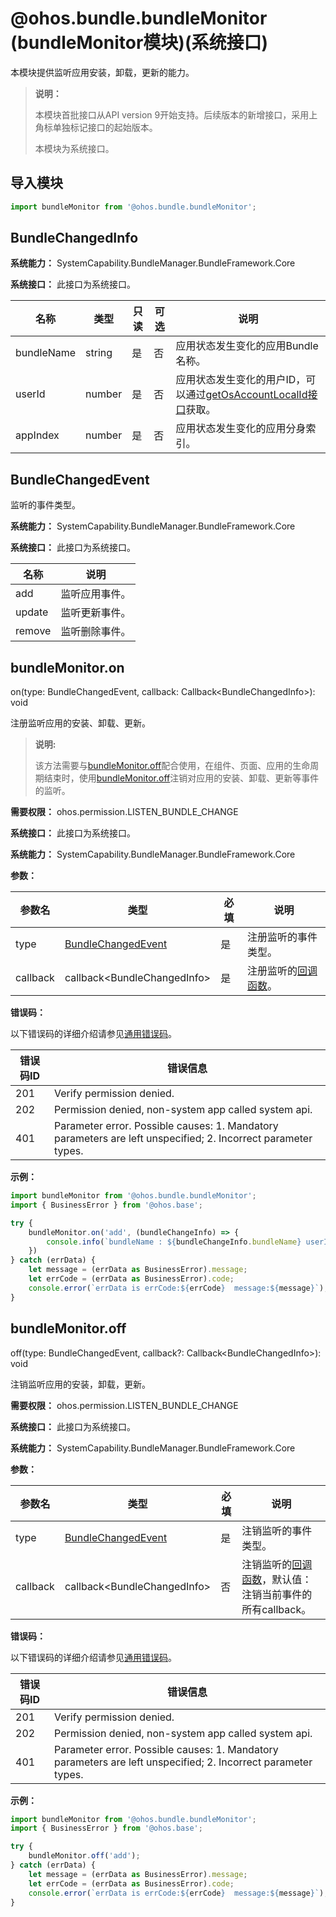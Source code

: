# @ohos.bundle.bundleMonitor (bundleMonitor模块)(系统接口)

本模块提供监听应用安装，卸载，更新的能力。

> **说明：**
>
> 本模块首批接口从API version 9开始支持。后续版本的新增接口，采用上角标单独标记接口的起始版本。
>
> 本模块为系统接口。

## 导入模块

```ts
import bundleMonitor from '@ohos.bundle.bundleMonitor';
```

## BundleChangedInfo

**系统能力：** SystemCapability.BundleManager.BundleFramework.Core

**系统接口：**  此接口为系统接口。

| 名称       | 类型   | 只读 | 可选 | 说明                       |
| ---------- | ------ | ---- | ---- | -------------------------- |
| bundleName | string | 是   | 否   | 应用状态发生变化的应用Bundle名称。 |
| userId     | number | 是   | 否   | 应用状态发生变化的用户ID，可以通过[getOsAccountLocalId接口](../apis-basic-services-kit/js-apis-osAccount.md#getosaccountlocalid9)获取。   |
| appIndex   | number | 是   | 否   |  应用状态发生变化的应用分身索引。  |

## BundleChangedEvent

监听的事件类型。

**系统能力：** SystemCapability.BundleManager.BundleFramework.Core

**系统接口：**  此接口为系统接口。

| 名称       | 说明             |
| ---------- | --------------- |
| add        | 监听应用事件。   |
| update     | 监听更新事件。   |
| remove     | 监听删除事件。   |

## bundleMonitor.on

on(type: BundleChangedEvent, callback: Callback\<BundleChangedInfo>): void

注册监听应用的安装、卸载、更新。
>**说明:**
>
>该方法需要与[bundleMonitor.off](#bundlemonitoroff)配合使用，在组件、页面、应用的生命周期结束时，使用[bundleMonitor.off](#bundlemonitoroff)注销对应用的安装、卸载、更新等事件的监听。

**需要权限：** ohos.permission.LISTEN_BUNDLE_CHANGE

**系统接口：**  此接口为系统接口。

**系统能力：** SystemCapability.BundleManager.BundleFramework.Core

**参数：**

| 参数名                       | 类型     | 必填 | 说明               |
| ---------------------------- | -------- | ---- | ------------------ |
| type| [BundleChangedEvent](js-apis-bundleMonitor-sys.md#bundlechangedevent)| 是   | 注册监听的事件类型。 |
| callback | callback\<BundleChangedInfo>| 是   | 注册监听的[回调函数](../apis-basic-services-kit/js-apis-base.md#asynccallback)。 |

**错误码：**

以下错误码的详细介绍请参见[通用错误码](../errorcode-universal.md)。

| 错误码ID | 错误信息                            |
| -------- | --------------------------------------|
| 201 | Verify permission denied. |
| 202 | Permission denied, non-system app called system api. |
| 401 | Parameter error. Possible causes: 1. Mandatory parameters are left unspecified; 2. Incorrect parameter types.|

**示例：**

```ts
import bundleMonitor from '@ohos.bundle.bundleMonitor';
import { BusinessError } from '@ohos.base';

try {
    bundleMonitor.on('add', (bundleChangeInfo) => {
        console.info(`bundleName : ${bundleChangeInfo.bundleName} userId : ${bundleChangeInfo.userId}`);
	})
} catch (errData) {
    let message = (errData as BusinessError).message;
    let errCode = (errData as BusinessError).code;
    console.error(`errData is errCode:${errCode}  message:${message}`);
}
```

## bundleMonitor.off

off(type: BundleChangedEvent, callback?: Callback\<BundleChangedInfo>): void

注销监听应用的安装，卸载，更新。

**需要权限：** ohos.permission.LISTEN_BUNDLE_CHANGE

**系统接口：**  此接口为系统接口。

**系统能力：** SystemCapability.BundleManager.BundleFramework.Core

**参数：**

| 参数名                       | 类型     | 必填 | 说明                                                       |
| ---------------------------- | -------- | ---- | ---------------------------------------------------------- |
| type| [BundleChangedEvent](js-apis-bundleMonitor-sys.md#bundlechangedevent)| 是   | 注销监听的事件类型。                                         |
| callback | callback\<BundleChangedInfo>| 否   | 注销监听的[回调函数](../apis-basic-services-kit/js-apis-base.md#asynccallback)，默认值：注销当前事件的所有callback。 |

**错误码：**

以下错误码的详细介绍请参见[通用错误码](../errorcode-universal.md)。

| 错误码ID | 错误信息                            |
| -------- | --------------------------------------|
| 201 | Verify permission denied. |
| 202 | Permission denied, non-system app called system api. |
| 401 | Parameter error. Possible causes: 1. Mandatory parameters are left unspecified; 2. Incorrect parameter types.|

**示例：**

```ts
import bundleMonitor from '@ohos.bundle.bundleMonitor';
import { BusinessError } from '@ohos.base';

try {
    bundleMonitor.off('add');
} catch (errData) {
    let message = (errData as BusinessError).message;
    let errCode = (errData as BusinessError).code;
    console.error(`errData is errCode:${errCode}  message:${message}`);
}
```